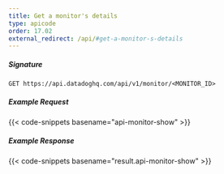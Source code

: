 ```yaml
---
title: Get a monitor's details
type: apicode
order: 17.02
external_redirect: /api/#get-a-monitor-s-details
---
```


##### Signature
`GET https://api.datadoghq.com/api/v1/monitor/<MONITOR_ID>`
##### Example Request
{{< code-snippets basename="api-monitor-show" >}}
##### Example Response
{{< code-snippets basename="result.api-monitor-show" >}}

